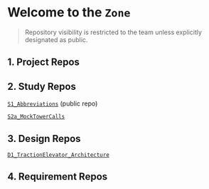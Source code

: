# Welcome to the `Zone`
> Repository visibility is restricted to the team unless explicitly designated as public.




## 1. Project Repos


## 2. Study Repos

[`S1_Abbreviations`](https://github.com/ArthurOLS/S1_Abbreviations.git) (public repo)

[`S2a_MockTowerCalls`](https://github.com/OLS-Embedded-Engineering-Team/S2a_MockTowerCalls.git)

## 3. Design Repos

[`D1_TractionElevator_Architecture`](https://github.com/OLS-Embedded-Engineering-Team/D1_TractionElevator_Architecture.git)

## 4. Requirement Repos
